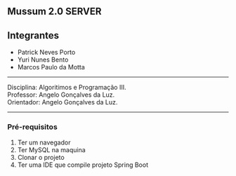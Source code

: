 ## Mussum 2.0 SERVER

## Integrantes  
* Patrick Neves Porto 
* Yuri Nunes Bento
* Marcos Paulo da Motta 



***

 Disciplina: Algoritimos e Programação III.  
 Professor: Angelo Gonçalves da Luz.   
 Orientador: Angelo Gonçalves da Luz.    
 
***

### Pré-requisitos

1. Ter um navegador
1. Ter MySQL na maquina
1. Clonar o projeto
1. Ter uma IDE que compile projeto Spring Boot

